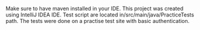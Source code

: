 Make sure to have maven installed in your IDE. 
This project was created using IntelliJ IDEA IDE. 
Test script are located in/src/main/java/PracticeTests path. 
The tests were done on a practise test site with basic authentication. 

